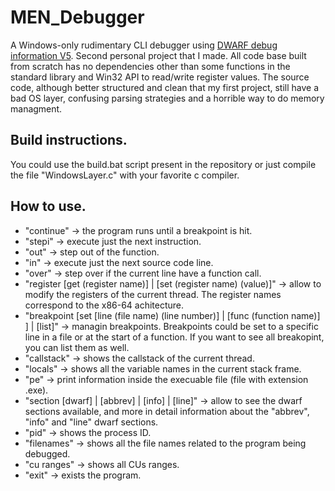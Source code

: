 # MEN_Debugger
A Windows-only rudimentary CLI debugger using [DWARF debug information V5](https://dwarfstd.org/doc/DWARF5.pdf).
Second personal project that I made.
All code base built from scratch has no dependencies other than some functions in the standard library and Win32 API to read/write register values.
The source code, although better structured and clean that my first project, still have a bad OS layer, confusing parsing strategies and a horrible way to do memory managment.

## Build instructions.
You could use the build.bat script present in the repository or just compile the file "WindowsLayer.c" with your favorite c compiler.

## How to use.
- "continue" -> the program runs until a breakpoint is hit.
- "stepi" -> execute just the next instruction.
- "out" -> step out of the function.
- "in" -> execute just the next source code line.
- "over" -> step over if the current line have a function call.
- "register [get (register name)] | [set (register name) (value)]" -> allow to modify the registers of the current thread. The register names correspond to the x86-64 achitecture.
- "breakpoint [set [line (file name) (line number)] | [func (function name)] ] | [list]" -> managin breakpoints. Breakpoints could be set to a specific line in a file or at the start of a function. If you want to see all breakopint, you can list them as well.
- "callstack" -> shows the callstack of the current thread.
- "locals" -> shows all the variable names in the current stack frame.
- "pe" -> print information inside the execuable file (file with extension .exe).
- "section [dwarf] | [abbrev] | [info] | [line]" -> allow to see the dwarf sections available, and more in detail information about the "abbrev", "info" and "line" dwarf sections.
- "pid" -> shows the process ID.
- "filenames" -> shows all the file names related to the program being debugged.
- "cu ranges" -> shows all CUs ranges.
- "exit" -> exists the program.
